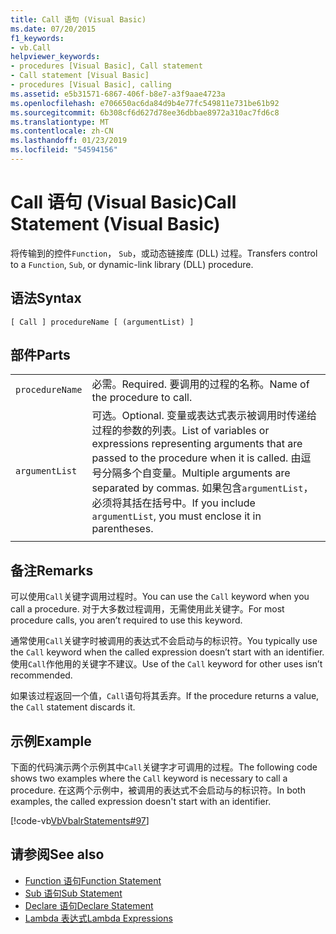 ```yaml
---
title: Call 语句 (Visual Basic)
ms.date: 07/20/2015
f1_keywords:
- vb.Call
helpviewer_keywords:
- procedures [Visual Basic], Call statement
- Call statement [Visual Basic]
- procedures [Visual Basic], calling
ms.assetid: e5b31571-6867-406f-b8e7-a3f9aae4723a
ms.openlocfilehash: e706650ac6da84d9b4e77fc549811e731be61b92
ms.sourcegitcommit: 6b308cf6d627d78ee36dbbae8972a310ac7fd6c8
ms.translationtype: MT
ms.contentlocale: zh-CN
ms.lasthandoff: 01/23/2019
ms.locfileid: "54594156"
---
```

# <a name="call-statement-visual-basic"></a><span data-ttu-id="3fde9-102">Call 语句 (Visual Basic)</span><span class="sxs-lookup"><span data-stu-id="3fde9-102">Call Statement (Visual Basic)</span></span>
<span data-ttu-id="3fde9-103">将传输到的控件`Function`， `Sub`，或动态链接库 (DLL) 过程。</span><span class="sxs-lookup"><span data-stu-id="3fde9-103">Transfers control to a `Function`, `Sub`, or dynamic-link library (DLL) procedure.</span></span>  
  
## <a name="syntax"></a><span data-ttu-id="3fde9-104">语法</span><span class="sxs-lookup"><span data-stu-id="3fde9-104">Syntax</span></span>  
  
```  
[ Call ] procedureName [ (argumentList) ]  
```  
  
## <a name="parts"></a><span data-ttu-id="3fde9-105">部件</span><span class="sxs-lookup"><span data-stu-id="3fde9-105">Parts</span></span>  
|||
|---|---|
|`procedureName`|<span data-ttu-id="3fde9-106">必需。</span><span class="sxs-lookup"><span data-stu-id="3fde9-106">Required.</span></span> <span data-ttu-id="3fde9-107">要调用的过程的名称。</span><span class="sxs-lookup"><span data-stu-id="3fde9-107">Name of the procedure to call.</span></span>|
|`argumentList`|<span data-ttu-id="3fde9-108">可选。</span><span class="sxs-lookup"><span data-stu-id="3fde9-108">Optional.</span></span> <span data-ttu-id="3fde9-109">变量或表达式表示被调用时传递给过程的参数的列表。</span><span class="sxs-lookup"><span data-stu-id="3fde9-109">List of variables or expressions representing arguments that are passed to the procedure when it is called.</span></span> <span data-ttu-id="3fde9-110">由逗号分隔多个自变量。</span><span class="sxs-lookup"><span data-stu-id="3fde9-110">Multiple arguments are separated by commas.</span></span> <span data-ttu-id="3fde9-111">如果包含`argumentList`，必须将其括在括号中。</span><span class="sxs-lookup"><span data-stu-id="3fde9-111">If you include `argumentList`, you must enclose it in parentheses.</span></span>|
|||
  
## <a name="remarks"></a><span data-ttu-id="3fde9-112">备注</span><span class="sxs-lookup"><span data-stu-id="3fde9-112">Remarks</span></span>  
 <span data-ttu-id="3fde9-113">可以使用`Call`关键字调用过程时。</span><span class="sxs-lookup"><span data-stu-id="3fde9-113">You can use the `Call` keyword when you call a procedure.</span></span> <span data-ttu-id="3fde9-114">对于大多数过程调用，无需使用此关键字。</span><span class="sxs-lookup"><span data-stu-id="3fde9-114">For most procedure calls, you aren’t required to use this  keyword.</span></span>  
  
 <span data-ttu-id="3fde9-115">通常使用`Call`关键字时被调用的表达式不会启动与的标识符。</span><span class="sxs-lookup"><span data-stu-id="3fde9-115">You typically use the `Call` keyword when the called expression doesn’t start with an identifier.</span></span> <span data-ttu-id="3fde9-116">使用`Call`作他用的关键字不建议。</span><span class="sxs-lookup"><span data-stu-id="3fde9-116">Use of the `Call` keyword for other uses isn’t recommended.</span></span>  
  
 <span data-ttu-id="3fde9-117">如果该过程返回一个值，`Call`语句将其丢弃。</span><span class="sxs-lookup"><span data-stu-id="3fde9-117">If the procedure returns a value, the `Call` statement discards it.</span></span>  
  
## <a name="example"></a><span data-ttu-id="3fde9-118">示例</span><span class="sxs-lookup"><span data-stu-id="3fde9-118">Example</span></span>  
 <span data-ttu-id="3fde9-119">下面的代码演示两个示例其中`Call`关键字才可调用的过程。</span><span class="sxs-lookup"><span data-stu-id="3fde9-119">The following code shows two examples where the `Call` keyword is necessary to call a procedure.</span></span> <span data-ttu-id="3fde9-120">在这两个示例中，被调用的表达式不会启动与的标识符。</span><span class="sxs-lookup"><span data-stu-id="3fde9-120">In both examples, the called expression doesn't start with an identifier.</span></span>  
  
 [!code-vb[VbVbalrStatements#97](../../../visual-basic/language-reference/error-messages/codesnippet/VisualBasic/call-statement_1.vb)]  
  
## <a name="see-also"></a><span data-ttu-id="3fde9-121">请参阅</span><span class="sxs-lookup"><span data-stu-id="3fde9-121">See also</span></span>
- [<span data-ttu-id="3fde9-122">Function 语句</span><span class="sxs-lookup"><span data-stu-id="3fde9-122">Function Statement</span></span>](../../../visual-basic/language-reference/statements/function-statement.md)
- [<span data-ttu-id="3fde9-123">Sub 语句</span><span class="sxs-lookup"><span data-stu-id="3fde9-123">Sub Statement</span></span>](../../../visual-basic/language-reference/statements/sub-statement.md)
- [<span data-ttu-id="3fde9-124">Declare 语句</span><span class="sxs-lookup"><span data-stu-id="3fde9-124">Declare Statement</span></span>](../../../visual-basic/language-reference/statements/declare-statement.md)
- [<span data-ttu-id="3fde9-125">Lambda 表达式</span><span class="sxs-lookup"><span data-stu-id="3fde9-125">Lambda Expressions</span></span>](../../../visual-basic/programming-guide/language-features/procedures/lambda-expressions.md)
